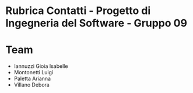 # Rubrica Contatti - Progetto di Ingegneria del Software - Gruppo 09 

# Team 
- Iannuzzi Gioia Isabelle
- Montonetti Luigi
- Paletta Arianna
- Villano Debora 
